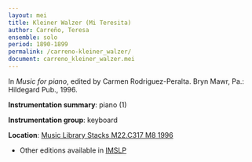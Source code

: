 ```yaml
---
layout: mei
title: Kleiner Walzer (Mi Teresita)
author: Carreño, Teresa
ensemble: solo
period: 1890-1899
permalink: /carreno-kleiner_walzer/
document: carreno_kleiner_walzer.mei
---
```


In *Music for piano*, edited by Carmen Rodriguez-Peralta. Bryn Mawr, Pa.: Hildegard Pub., 1996.

**Instrumentation summary**: piano (1)

**Instrumentation group**: keyboard

**Location**: <a href="https://tufts-primo.hosted.exlibrisgroup.com/permalink/f/bnf7qa/01TUN_ALMA21113580720003851" target="_blank">Music Library Stacks M22.C317 M8 1996</a>
- Other editions available in <a href="https://imslp.org/wiki/Kleiner_Walzer_(Carre%C3%B1o%2C_Teresa)" target="_blank">IMSLP</a>
